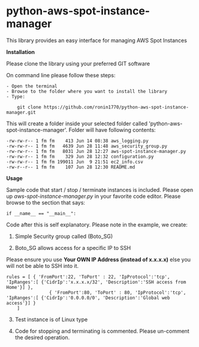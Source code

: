 # python-aws-spot-instance-manager
This library provides an easy interface for managing AWS Spot Instances

<B>Installation</B>

  Please clone the library using your preferred GIT software
  
  On command line please follow these steps:
  
    - Open the terminal
    - Browse to the folder where you want to install the library
    - Type: 
  
        git clone https://github.com/ronin1770/python-aws-spot-instance-manager.git
  
  This will create a folder inside your selected folder called 'python-aws-spot-instance-manager'. Folder will have following contents:
  
    -rw-rw-r-- 1 fm fm    413 Jun 14 08:38 aws_logging.py
    -rw-rw-r-- 1 fm fm   4639 Jun 28 11:48 aws_security_group.py
    -rw-rw-r-- 1 fm fm   8031 Jun 28 12:27 aws-spot-instance-manager.py
    -rw-rw-r-- 1 fm fm    329 Jun 28 12:32 configuration.py
    -rw-rw-r-- 1 fm fm 199011 Jun  9 21:51 ec2_info.csv
    -rw-r--r-- 1 fm fm    107 Jun 28 12:30 README.md

<B>Usage</B>

Sample code that start / stop / terminate instances is included. Please open up <I>aws-spot-instance-manager.py</I> in your favorite code editor. Please browse to the section that says:

    if __name__ == "__main__":
    
Code after this is self explanatory. Please note in the example, we create:

1. Simple Security group called (Boto_SG)

2. Boto_SG allows access for a specific IP to SSH

Please ensure you use <B>Your OWN IP Address (instead of x.x.x.x)</B> else you will not be able to SSH into it. 

    rules = [ { 'FromPort':22, 'ToPort' : 22, 'IpProtocol':'tcp', 'IpRanges':[ {'CidrIp':'x.x.x.x/32', 'Description':'SSH access from Home'}] },  
		    		{ 'FromPort':80, 'ToPort' : 80, 'IpProtocol':'tcp', 'IpRanges':[ {'CidrIp':'0.0.0.0/0', 'Description':'Global web access'}] }
		]

3. Test instance is of Linux type

4. Code for stopping and terminating is commented. Please un-comment the desired operation. 


